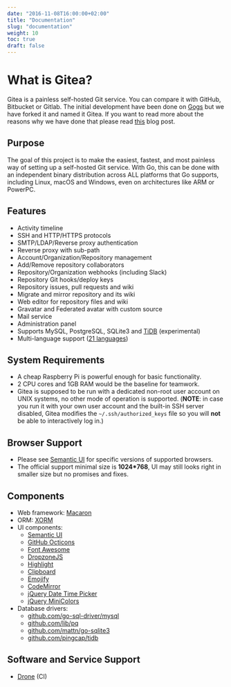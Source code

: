 ```yaml
---
date: "2016-11-08T16:00:00+02:00"
title: "Documentation"
slug: "documentation"
weight: 10
toc: true
draft: false
---
```


# What is Gitea?

Gitea is a painless self-hosted Git service. You can compare it with GitHub, Bitbucket or Gitlab. The initial development have been done on [Gogs](http://gogs.io) but we have forked it and named it Gitea. If you want to read more about the reasons why we have done that please read [this](https://blog.gitea.io/2016/12/welcome-to-gitea/) blog post.

## Purpose

The goal of this project is to make the easiest, fastest, and most painless way of setting up a self-hosted Git service. With Go, this can be done with an independent binary distribution across ALL platforms that Go supports, including Linux, macOS and Windows, even on architectures like ARM or PowerPC.

## Features

- Activity timeline
- SSH and HTTP/HTTPS protocols
- SMTP/LDAP/Reverse proxy authentication
- Reverse proxy with sub-path
- Account/Organization/Repository management
- Add/Remove repository collaborators
- Repository/Organization webhooks (including Slack)
- Repository Git hooks/deploy keys
- Repository issues, pull requests and wiki
- Migrate and mirror repository and its wiki
- Web editor for repository files and wiki
- Gravatar and Federated avatar with custom source
- Mail service
- Administration panel
- Supports MySQL, PostgreSQL, SQLite3 and [TiDB](https://github.com/pingcap/tidb) (experimental)
- Multi-language support ([21 languages](https://github.com/go-gitea/gitea/tree/master/options/locale))

## System Requirements

- A cheap Raspberry Pi is powerful enough for basic functionality.
- 2 CPU cores and 1GB RAM would be the baseline for teamwork.
- Gitea is supposed to be run with a dedicated non-root user account on UNIX systems, no other mode of operation is supported. (**NOTE**: in case you run it with your own user account and the built-in SSH server disabled, Gitea modifies the `~/.ssh/authorized_keys` file so you will **not** be able to interactively log in.)

## Browser Support

- Please see [Semantic UI](https://github.com/Semantic-Org/Semantic-UI#browser-support) for specific versions of supported browsers.
- The official support minimal size  is **1024*768**, UI may still looks right in smaller size but no promises and fixes.

## Components

* Web framework: [Macaron](http://go-macaron.com/)
* ORM: [XORM](https://github.com/go-xorm/xorm)
* UI components:
  * [Semantic UI](http://semantic-ui.com/)
  * [GitHub Octicons](https://octicons.github.com/)
  * [Font Awesome](http://fontawesome.io/)
  * [DropzoneJS](http://www.dropzonejs.com/)
  * [Highlight](https://highlightjs.org/)
  * [Clipboard](https://zenorocha.github.io/clipboard.js/)
  * [Emojify](https://github.com/Ranks/emojify.js)
  * [CodeMirror](https://codemirror.net/)
  * [jQuery Date Time Picker](https://github.com/xdan/datetimepicker)
  * [jQuery MiniColors](https://github.com/claviska/jquery-minicolors)
* Database drivers:
  * [github.com/go-sql-driver/mysql](https://github.com/go-sql-driver/mysql)
  * [github.com/lib/pq](https://github.com/lib/pq)
  * [github.com/mattn/go-sqlite3](https://github.com/mattn/go-sqlite3)
  * [github.com/pingcap/tidb](https://github.com/pingcap/tidb)

## Software and Service Support

- [Drone](https://github.com/drone/drone) (CI)